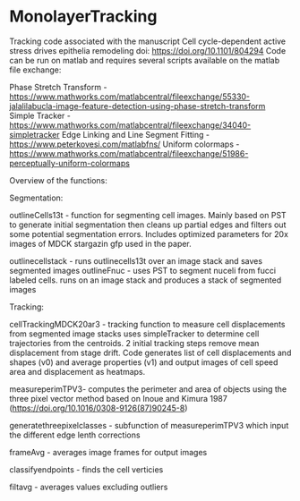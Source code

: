 # MonolayerTracking


Tracking code associated with the manuscript Cell cycle-dependent active stress drives epithelia remodeling doi: https://doi.org/10.1101/804294 
Code can be run on matlab and requires several scripts available on the matlab file exchange:

Phase Stretch Transform - https://www.mathworks.com/matlabcentral/fileexchange/55330-jalalilabucla-image-feature-detection-using-phase-stretch-transform
Simple Tracker - https://www.mathworks.com/matlabcentral/fileexchange/34040-simpletracker
Edge Linking and Line Segment Fitting - https://www.peterkovesi.com/matlabfns/
Uniform colormaps - https://www.mathworks.com/matlabcentral/fileexchange/51986-perceptually-uniform-colormaps


Overview of the functions:

Segmentation:

outlineCells13t - function for segmenting cell images. Mainly based on PST to generate initial segmentation then cleans up partial edges and filters out some potential segmentation errors. Includes optimized parameters for 20x images of MDCK stargazin gfp used in the paper.

outlinecellstack - runs outlinecells13t over an image stack and saves segmented images
outlineFnuc - uses PST to segment nuceli from fucci labeled cells. runs on an image stack and produces a stack of segmented images

Tracking:

cellTrackingMDCK20ar3 - tracking function to measure cell displacements from segmented image stacks uses simpleTracker to determine cell trajectories from the centroids. 2 initial tracking steps remove mean displacement from stage drift. Code generates list of cell displacements and shapes (v0) and average properties (v1) and output images of cell speed area and displacement as heatmaps.

measureperimTPV3- computes the perimeter and area of objects using the three pixel vector method based on Inoue and Kimura 1987 (https://doi.org/10.1016/0308-9126(87)90245-8)

generatethreepixelclasses - subfunction of measureperimTPV3 which input the different edge lenth corrections

frameAvg - averages image frames for output images

classifyendpoints - finds the cell verticies

filtavg - averages values excluding outliers
